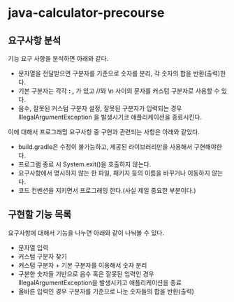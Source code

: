 # java-calculator-precourse

## 요구사항 분석
기능 요구 사항을 분석하면 아래와 같다.  
- 문자열을 전달받으면 구분자를 기준으로 숫자를 분리, 각 숫자의 합을 반환(출력)한다.
- 기본 구분자는 각각 **: ,** 가 있고 //와 \n 사이의 문자를 커스텀 구분자로 사용할 수 있다.
- 음수, 잘못된 커스텀 구분자 설정, 잘못된 구분자가 입력되는 경우 IllegalArgumentException 을 발생시기코 애플리케이션을 종료시킨다.

이에 대해서 프로그래밍 요구사항 중 구현과 관련되는 사항은 아래와 같았다.  
- build.gradle은 수정이 불가능하고, 제공된 라이브러리만을 사용해서 구현해야한다.
- 프로그램 종료 시 System.exit()을 호출하지 않는다.
- 요구사항에서 명시하지 않는 한 파일, 패키지 등의 이름을 바꾸거나 이동하지 않는다.
- 코드 컨벤션을 지키면서 프로그래밍 한다.(사실 제일 중요한 부분이다.)

## 구현할 기능 목록
요구사항에 대해서 기능을 나누면 아래와 같이 나눠볼 수 있다.
- 문자열 입력
- 커스텀 구분자 찾기
- 커스텀 구분자 + 기본 구분자를 이용해서 숫자 분리
- 구분한 숫자들 기반으로 음수 혹은 잘못된 입력인 경우 IllegalArgumentException을 발생시키고 애플리케이션을 종료
- 올바른 입력인 경우 구분자를 기준으로 나눈 숫자들의 합을 반환(출력)

